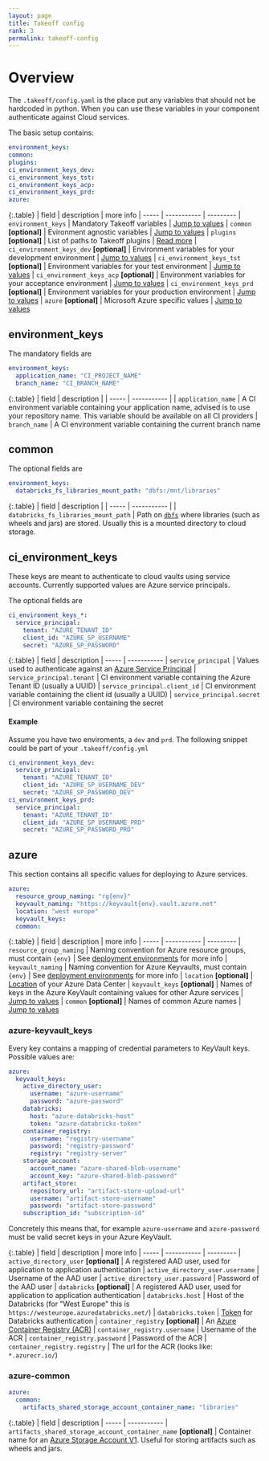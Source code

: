 ```yaml
---
layout: page
title: Takeoff config
rank: 3
permalink: takeoff-config
---
```


# Overview
The `.takeoff/config.yaml` is the place put any variables that should not be hardcoded in python. When you can use these variables in your component authenticate against Cloud services.

The basic setup contains:

```yaml
environment_keys:
common:
plugins:
ci_environment_keys_dev:
ci_environment_keys_tst:
ci_environment_keys_acp:
ci_environment_keys_prd:
azure:
```

{:.table}
| field | description | more info
| ----- | ----------- | ---------
| `environment_keys` | Mandatory Takeoff variables | [Jump to values](takeoff-config#environment_keys)
| `common` __[optional]__ | Evironment agnostic variables | [Jump to values](takeoff-config#common)
| `plugins` __[optional]__ | List of paths to Takeoff plugins | [Read more](takeoff-plugins)
| `ci_environment_keys_dev` __[optional]__ | Environment variables for your development environment | [Jump to values](takeoff-config#ci_environment_keys)
| `ci_environment_keys_tst` __[optional]__ | Environment variables for your test environment | [Jump to values](takeoff-config#ci_environment_keys)
| `ci_environment_keys_acp` __[optional]__ | Environment variables for your acceptance environment | [Jump to values](takeoff-config#ci_environment_keys)
| `ci_environment_keys_prd` __[optional]__ | Environment variables for your production environment | [Jump to values](takeoff-config#ci_environment_keys)
| `azure` __[optional]__ | Microsoft Azure specific values | [Jump to values](takeoff-config#azure)

## environment_keys

The mandatory fields are
```yaml
environment_keys:
  application_name: "CI_PROJECT_NAME"
  branch_name: "CI_BRANCH_NAME"
```

{:.table}
| field | description |
| ----- | ----------- |
| `application_name` | A CI environment variable containing your application name, advised is to use your repository name. This variable should be available on all CI providers
| `branch_name` |  A CI environment variable containing the current branch name


## common

The optional fields are
```yaml
environment_keys:
  databricks_fs_libraries_mount_path: "dbfs:/mnt/libraries"
```

{:.table}
| field | description |
| ----- | ----------- |
| `databricks_fs_libraries_mount_path` | Path on [`dbfs`](https://docs.databricks.com/user-guide/databricks-file-system.html) where libraries (such as wheels and jars) are stored. Usually this is a mounted directory to cloud storage.

## ci_environment_keys

These keys are meant to authenticate to cloud vaults using service accounts. Currently supported values are Azure service principals.

The optional fields are
```yaml
ci_environment_keys_*:
  service_principal: 
    tenant: "AZURE_TENANT_ID"
    client_id: "AZURE_SP_USERNAME"
    secret: "AZURE_SP_PASSWORD"
```

{:.table}
| field | description 
| ----- | ----------- 
| `service_principal` | Values used to authenticate against an [Azure Service Principal](https://docs.microsoft.com/en-us/azure/active-directory/develop/app-objects-and-service-principals)
| `service_principal.tenant` | CI environment variable containing the Azure Tenant ID (usually a UUID)
| `service_principal.client_id` | CI environment variable containing the client id (usually a UUID)
| `service_principal.secret` | CI environment variable containing the secret 

#### Example 

Assume you have two enviroments, a `dev` and `prd`. The following snippet could be part of your `.takeoff/config.yml`

```yaml
ci_environment_keys_dev:
  service_principal: 
    tenant: "AZURE_TENANT_ID"
    client_id: "AZURE_SP_USERNAME_DEV"
    secret: "AZURE_SP_PASSWORD_DEV"
ci_environment_keys_prd:
  service_principal: 
    tenant: "AZURE_TENANT_ID"
    client_id: "AZURE_SP_USERNAME_PRD"
    secret: "AZURE_SP_PASSWORD_PRD"
```

## azure

This section contains all specific values for deploying to Azure services.

```yaml
azure:
  resource_group_naming: "rg{env}"
  keyvault_naming: "https://keyvault{env}.vault.azure.net"
  location: "west europe"
  keyvault_keys: 
  common: 
```

{:.table}
| field | description | more info
| ----- | ----------- | ---------
| `resource_group_naming` | Naming convention for Azure resource groups, must contain `{env}` | See [deployment environments](deployment-environments) for more info
| `keyvault_naming` | Naming convention for Azure Keyvaults, must contain `{env}` | See [deployment environments](deployment-environments) for more info
| `location` __[optional]__ | [Location](https://azure.microsoft.com/en-us/global-infrastructure/locations/) of your Azure Data Center
| `keyvault_keys` __[optional]__ | Names of keys in the Azure KeyVault containing values for other Azure services | [Jump to values](takeoff-config#azure-keyvault_keys)
| `common` __[optional]__ | Names of common Azure names | [Jump to values](takeoff-config#azure-common)


### azure-keyvault_keys

Every key contains a mapping of credential parameters to KeyVault keys. Possible values are:

```yaml
azure:
  keyvault_keys: 
    active_directory_user:
      username: "azure-username"
      password: "azure-password"
    databricks:
      host: "azure-databricks-host"
      token: "azure-databricks-token"
    container_registry:
      username: "registry-username"
      password: "registry-password"
      registry: "registry-server"
    storage_account:
      account_name: "azure-shared-blob-username"
      account_key: "azure-shared-blob-password"
    artifact_store:
      repository_url: "artifact-store-upload-url"
      username: "artifact-store-username"
      password: "artifact-store-password"
    subscription_id: "subscription-id"
```

Concretely this means that, for example `azure-username` and `azure-password` must be valid secret keys in your Azure KeyVault.

{:.table}
| field | description | more info
| ----- | ----------- | ---------
| `active_directory_user` __[optional]__ | A registered AAD user, used for application to application authentication
| `active_directory_user.username` | Username of the AAD user
| `active_directory_user.password` | Password of the AAD user
| `databricks` __[optional]__ | A registered AAD user, used for application to application authentication
| `databricks.host` | Host of the Databricks (for "West Europe" this is `https://westeurope.azuredatabricks.net/`)
| `databricks.token` | [Token](https://docs.databricks.com/api/latest/authentication.html) for Databricks authentication
| `container_registry` __[optional]__ | An [Azure Container Registry (ACR)](https://azure.microsoft.com/en-us/services/container-registry/)
| `container_registry.username` | Username of the ACR
| `container_registry.password` | Password of the ACR
| `container_registry.registry` | The url for the ACR (looks like: `*.azurecr.io/`)

### azure-common
```yaml
azure:
  common:
    artifacts_shared_storage_account_container_name: "libraries"
```

{:.table}
| field | description 
| ----- | ----------- 
| `artifacts_shared_storage_account_container_name` __[optional]__ | Container name for an [Azure Storage Account V1](https://docs.microsoft.com/en-us/azure/storage/common/storage-account-overview). Useful for storing artifacts such as wheels and jars.

